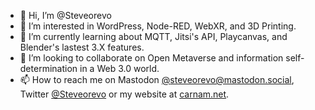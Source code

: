 - 👋 Hi, I’m @Steveorevo
- 👀 I’m interested in WordPress, Node-RED, WebXR, and 3D Printing.
- 🌱 I’m currently learning about MQTT, Jitsi's API, Playcanvas, and Blender's lastest 3.X features. 
- 💞️ I’m looking to collaborate on Open Metaverse and information self-determination in a Web 3.0 world. 
- 📫 How to reach me on Mastodon [@steveorevo@mastodon.social](https://mastodon.social/@steveorevo), Twitter [@Steveorevo](https://twitter.com/Steveorevo) or my website at [carnam.net](https://carnam.net). 

<!---
Steveorevo/Steveorevo is a ✨ special ✨ repository because its `README.md` (this file) appears on your GitHub profile.
You can click the Preview link to take a look at your changes.
--->
